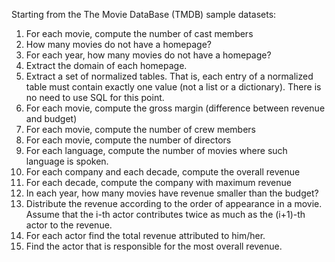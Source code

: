 Starting from the The Movie DataBase (TMDB) sample datasets:

1) For each movie, compute the number of cast members
2) How many movies do not have a homepage?
3) For each year, how many movies do not have a homepage?
4) Extract the domain of each homepage.
5) Extract a set of normalized tables. That is, each entry of a normalized table must contain exactly one value (not a list or a dictionary). There is no need to use SQL for this point.
6) For each movie, compute the gross margin (difference between revenue and budget)
7) For each movie, compute the number of crew members
8) For each movie, compute the number of directors
9) For each language, compute the number of movies where such language is spoken.
10) For each company and each decade, compute the overall revenue
11) For each decade, compute the company with maximum revenue
12) In each year, how many movies have revenue smaller than the budget?
13) Distribute the revenue according to the order of appearance in a movie. Assume that the i-th actor contributes twice as much as the (i+1)-th actor to the revenue.
14) For each actor find the total revenue attributed to him/her.
15) Find the actor that is responsible for the most overall revenue.
